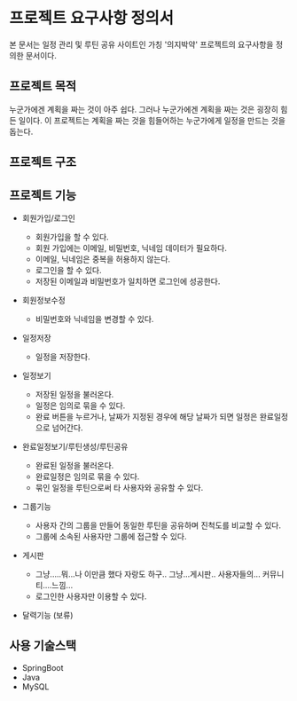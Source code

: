 프로젝트 요구사항 정의서
=======================
본 문서는 일정 관리 및 루틴 공유 사이트인 가칭 '의지박약' 프로젝트의 요구사항을 정의한 문서이다.

프로젝트 목적
------------
누군가에겐 계획을 짜는 것이 아주 쉽다.
그러나 누군가에겐 계획을 짜는 것은 굉장히 힘든 일이다.
이 프로젝트는 계획을 짜는 것을 힘들어하는 누군가에게 일정을 만드는 것을 돕는다.

프로젝트 구조
------------

프로젝트 기능
------------
- 회원가입/로그인
  - 회원가입을 할 수 있다.
  - 회원 가입에는 이메일, 비밀번호, 닉네임 데이터가 필요하다.
  - 이메일, 닉네임은 중복을 허용하지 않는다.
  - 로그인을 할 수 있다.
  - 저장된 이메일과 비밀번호가 일치하면 로그인에 성공한다.

- 회원정보수정
  - 비밀번호와 닉네임을 변경할 수 있다.

- 일정저장
  - 일정을 저장한다.

- 일정보기
  - 저장된 일정을 불러온다.
  - 일정은 임의로 묶을 수 있다.
  - 완료 버튼을 누르거나, 날짜가 지정된 경우에 해당 날짜가 되면 일정은 완료일정으로 넘어간다.

- 완료일정보기/루틴생성/루틴공유
  - 완료된 일정을 불러온다.
  - 완료일정은 임의로 묶을 수 있다.
  - 묶인 일정을 루틴으로써 타 사용자와 공유할 수 있다.

- 그룹기능
  - 사용자 간의 그룹을 만들어 동일한 루틴을 공유하며 진척도를 비교할 수 있다.
  - 그룹에 소속된 사용자만 그룹에 접근할 수 있다.

- 게시판
  - 그냥.....뭐...나 이만큼 했다 자랑도 하구..
그냥...게시판..
사용자들의... 커뮤니티....느낌...
  - 로그인한 사용자만 이용할 수 있다.

- 달력기능 (보류)

사용 기술스택
------------
- SpringBoot
- Java
- MySQL

